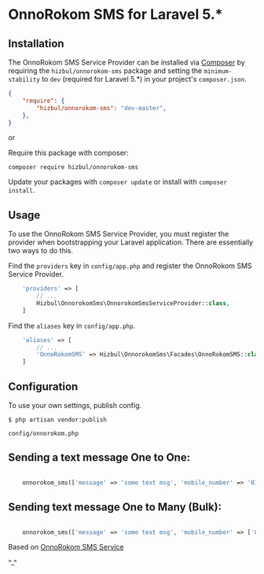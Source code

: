 # OnnoRokom SMS for Laravel 5.*


## Installation

The OnnoRokom SMS Service Provider can be installed via [Composer](http://getcomposer.org) by requiring the
`hizbul/onnorokom-sms` package and setting the `minimum-stability` to `dev` (required for Laravel 5.*) in your
project's `composer.json`.

```json
{
    "require": {
        "hizbul/onnorokom-sms": "dev-master",
    },
}
```

or

Require this package with composer:
```
composer require hizbul/onnorokom-sms
```

Update your packages with ```composer update``` or install with ```composer install```.


## Usage

To use the OnnoRokom SMS Service Provider, you must register the provider when bootstrapping your Laravel application. There are
essentially two ways to do this.

Find the `providers` key in `config/app.php` and register the OnnoRokom SMS Service Provider.

```php
    'providers' => [
        // ...
        Hizbul\OnnorokomSms\OnnorokomSmsServiceProvider::class,
    ]
```


Find the `aliases` key in `config/app.php`.

```php
    'aliases' => [
        // ...
        'OnnoRokomSMS' => Hizbul\OnnorokomSms\Facades\OnnoRokomSMS::class,
    ]
```


## Configuration

To use your own settings, publish config.

```$ php artisan vendor:publish```

`config/onnorokom.php`


## Sending a text message One to One:

```php

    onnorokom_sms(['message' => 'some text msg', 'mobile_number' => '01918....']);
```

## Sending text message One to Many (Bulk):

```php

    onnorokom_sms(['message' => 'some text msg', 'mobile_number' => ['01918....', '0171....']]);
```

Based on [OnnoRokom SMS Service](https://www.onnorokomsms.com/Features/DeveloperApi)

^_^

